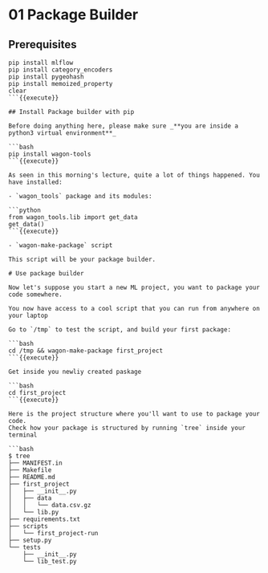 # 01 Package Builder

## Prerequisites

```
pip install mlflow
pip install category_encoders
pip install pygeohash
pip install memoized_property
clear
```{{execute}}

## Install Package builder with pip

Before doing anything here, please make sure _**you are inside a python3 virtual environment**_

```bash
pip install wagon-tools
```{{execute}}

As seen in this morning's lecture, quite a lot of things happened. You have installed:

- `wagon_tools` package and its modules:

```python
from wagon_tools.lib import get_data
get_data()
```{{execute}}

- `wagon-make-package` script

This script will be your package builder.

# Use package builder

Now let's suppose you start a new ML project, you want to package your code somewhere.

You now have access to a cool script that you can run from anywhere on your laptop

Go to `/tmp` to test the script, and build your first package:

```bash
cd /tmp && wagon-make-package first_project
```{{execute}}

Get inside you newliy created paskage

```bash
cd first_project
```{{execute}}

Here is the project structure where you'll want to use to package your code.
Check how your package is structured by running `tree` inside your terminal

```bash
$ tree
├── MANIFEST.in
├── Makefile
├── README.md
├── first_project
│   ├── __init__.py
│   ├── data
│   │   └── data.csv.gz
│   └── lib.py
├── requirements.txt
├── scripts
│   └── first_project-run
├── setup.py
└── tests
    ├── __init__.py
    └── lib_test.py
```
